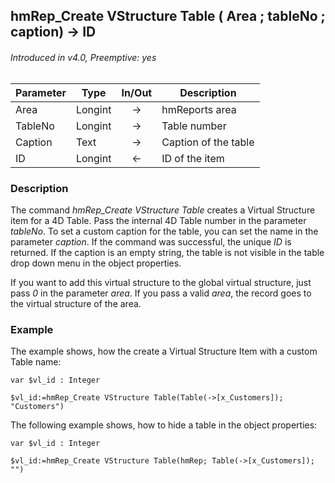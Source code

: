 ## hmRep_Create VStructure Table ( Area ; tableNo ; caption) → ID
###### Introduced in v4.0, Preemptive: yes

|Parameter|Type|In/Out|Description
|---|---|:---:|---
|Area|Longint|→|hmReports area
|TableNo|Longint|→|Table number
|Caption|Text|→|Caption of the table
|ID|Longint|←|ID of the item

### Description
The command *hmRep_Create VStructure Table* creates a Virtual Structure item for a 4D Table. Pass the internal 4D Table number in the parameter *tableNo*. To set a custom caption for the table, you can set the name in the parameter *caption*. If the command was successful, the unique *ID* is returned.
If the caption is an empty string, the table is not visible in the table drop down menu in the object properties.

If you want to add this virtual structure to the global virtual structure, just pass *0* in the parameter *area*. If you pass a valid *area*, the record goes to the virtual structure of the area.

### Example
The example shows, how the create a Virtual Structure Item with a custom Table name:

```4d
var $vl_id : Integer

$vl_id:=hmRep_Create VStructure Table(Table(->[x_Customers]); "Customers")
```

The following example shows, how to hide a table in the object properties:

```4d
var $vl_id : Integer

$vl_id:=hmRep_Create VStructure Table(hmRep; Table(->[x_Customers]); "")
```
